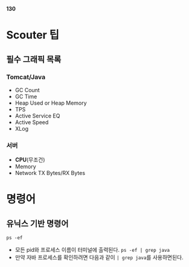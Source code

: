 **130**
# Scouter 팁
## 필수 그래픽 목록
### Tomcat/Java
- GC Count
- GC Time
- Heap Used or Heap Memory
- TPS
- Active Service EQ
- Active Speed
- XLog
### 서버
- **CPU**(무조건)
- Memory
- Network TX Bytes/RX Bytes

# 명령어
## 유닉스 기반 명령어
`ps -ef`
- 모든 pid와 프로세스 이름이 터미널에 출력된다.
`ps -ef | grep java`
- 만약 자바 프로세스를 확인하려면 다음과 같이 `| grep java`를 사용하면된다.